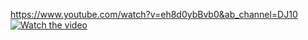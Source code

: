https://www.youtube.com/watch?v=eh8d0ybBvb0&ab_channel=DJ10
[![Watch the video](https://i.stack.imgur.com/Vp2cE.png)](https://www.youtube.com/watch?v=eh8d0ybBvb0&ab_channel=DJ10)
